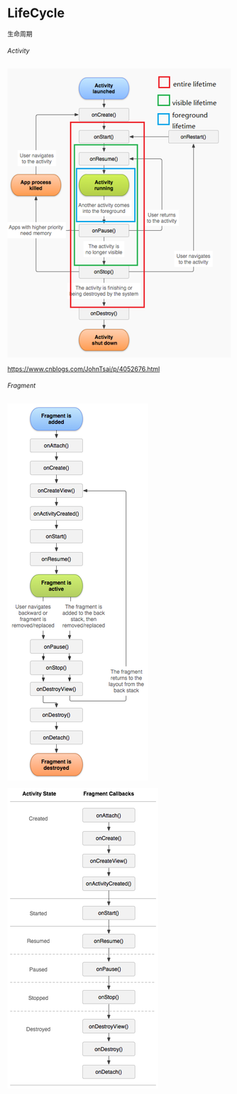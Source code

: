 # LifeCycle
生命周期

###### Activity
![image](https://github.com/albertizzy/LifeCycle/blob/master/screenshot/Activity.png)

https://www.cnblogs.com/JohnTsai/p/4052676.html

###### Fragment
![image](https://github.com/albertizzy/LifeCycle/blob/master/screenshot/Fragment_1.png)

![image](https://github.com/albertizzy/LifeCycle/blob/master/screenshot/Fragment_2.png)
